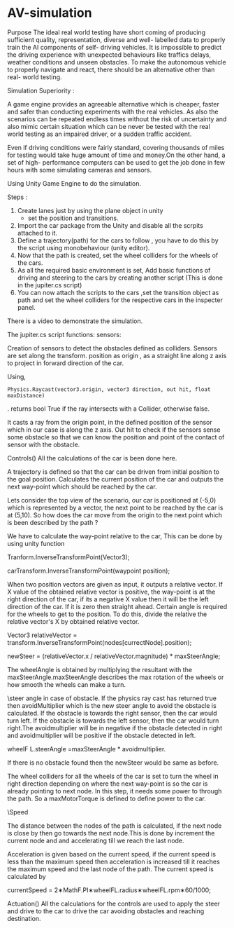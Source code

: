 # AV-simulation

Purpose
The ideal real world testing have short coming of producing sufficient quality, representation, 
diverse and well- labelled data to properly train the AI components of self- driving vehicles.
It is impossible to predict the driving experience with unexpected behaviours like traffics delays,
weather conditions and unseen obstacles. To make the autonomous vehicle to properly navigate and react, 
there should be an alternative other than real- world testing.

Simulation Superiority : 

A game engine provides an agreeable alternative which is cheaper, 
faster and safer than conducting experiments with the real vehicles.
As also the scenarios can be repeated endless times without the  risk of uncertainty and
also mimic certain situation which can be never be tested with the real world testing as an impaired driver, 
or a sudden traffic accident.

Even if driving conditions were fairly standard, covering thousands of miles for 
testing would take huge amount of time and money.On the other hand, 
a set of high- performance computers can be used to get the job done in few hours with some 
simulating cameras and sensors. 

Using Unity Game Engine to do the simulation. 

Steps :
1. Create lanes just by using the plane object in unity 
   - set the position and transitions. 
2. Import the car package from the Unity and disable all the scrpits attached to it. 
3. Define a trajectory(path) for the cars to follow , you have to do this by the script using monobehaviour (unity editor). 
4. Now that the path is created, set the wheel colliders for the wheels of the cars. 
5. As all the required basic environment is set, Add basic functions of driving and steering to the cars by 
   creating another script (This is done in the jupiter.cs script)
6. You can now attach the scripts to the cars ,set the transition object as path and set the wheel colliders for the 
   respective cars in the inspecter panel. 

There is a video  to demonstrate the simulation. 

The  jupiter.cs script functions:
sensors:

Creation of sensors to detect the obstacles defined as colliders. Sensors are set along the transform. position as origin , 
as a straight line along z axis to project in forward direction of the car. 

Using,

    Physics.Raycast(vector3.origin, vector3 direction, out hit, float maxDistance)

. returns bool True if the ray intersects with a Collider, otherwise false.
 
It casts a ray from the origin point, in the defined position of the sensor which in our case is
along the z axis. Out hit to check if the sensors sense some obstacle so that we can know the position
and point of the contact of sensor with the obstacle. 

Controls()
All the calculations of the car is been done here. 

A trajectory is defined so that the car can be driven from initial position to the goal position. 
Calculates the current position of the car and outputs the next way-point which should be reached by the car. 

Lets consider the top view of the scenario, our car is positioned at (-5,0) which is represented by a vector, 
the next point to be reached by the car is at (5,10). So how does the car move from the origin to the next
point which is been described by the path ?

We have to calculate the way-point relative to the car, This can be done by using unity function 

Tranform.InverseTransformPoint(Vector3);


carTransform.InverseTransformPoint(waypoint position);


When two position vectors are given as input, it outputs a relative vector. 
If X value of the obtained relative vector is positive, the way-point is at the right direction of the car, 
if its a negative X value then it will be the left direction of the car. If it is zero then straight ahead. 
Certain angle is required for the wheels to get to the position. To do this, divide the relative the relative vector's X 
by obtained relative vector. 

Vector3 relativeVector = transform.InverseTransformPoint(nodes[currectNode].position);

newSteer = (relativeVector.x / relativeVector.magnitude) * maxSteerAngle;


The wheelAngle is obtained by multiplying the resultant with the maxSteerAngle.maxSteerAngle describes 
the max rotation of the wheels or how smooth the wheels can make a turn. 

\steer angle in case of obstacle. 
If the physics ray cast has returned true then avoidMultiplier  which is the new steer angle to 
avoid the obstacle is calculated. If the obstacle is towards the right sensor, then the car would turn left.
If the obstacle is towards the left sensor, then the car would turn right.The avoidmultiplier will be in negative 
if the obstacle detected in right and avoidmultiplier will be positive if the obstacle detected in left.

 wheelF L.steerAngle =maxSteerAngle * avoidmultiplier.   


If there is no obstacle found then the newSteer would be same as before. 

The wheel colliders for all the wheels of the car is set to turn the wheel in right direction 
depending on where the next way-point is so the car is already pointing to next node. 
In this step, it needs some power to through the path. So a maxMotorTorque is defined to define power to the car. 

\Speed 

The distance between the nodes of the path is calculated, if the next node is close by then go towards
the next node.This is done by increment  the current node and and accelerating till we reach the last node.

Acceleration is given based on the current speed, if the current speed is less 
than the maximum speed then acceleration is increased till it reaches the maximum speed and the last node of the path. 
 The current speed is calculated by

   currentSpeed = 2∗MathF.PI∗wheelFL.radius∗wheelFL.rpm∗60/1000; 


Actuation()
All the calculations for the controls are used to apply the steer and drive to 
the car to drive the car avoiding obstacles and reaching destination. 








